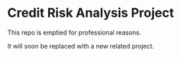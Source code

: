 # Credit Risk Analysis Project

This repo is emptied for professional reasons.

It will soon be replaced with a new related project.

